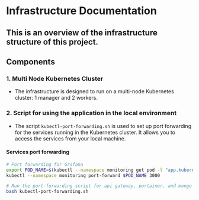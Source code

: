 # Infrastructure Documentation

## This is an overview of the infrastructure structure of this project.

## Components

### 1. Multi Node Kubernetes Cluster
- The infrastructure is designed to run on a multi-node Kubernetes cluster: 1 manager and 2 workers.

### 2. Script for using the application in the local environment
- The script `kubectl-port-forwarding.sh` is used to set up port forwarding for the services running in the Kubernetes cluster. It allows you to access the services from your local machine.

#### Services port forwarding
```bash
# Port forwarding for Grafana
export POD_NAME=$(kubectl --namespace monitoring get pod -l "app.kubernetes.io/name=grafana,app.kubernetes.io/instance=prometheus-stack" -o name)
kubectl --namespace monitoring port-forward $POD_NAME 3000 

# Run the port-forwarding script for api gateway, portainer, and mongo express
bash kubectl-port-forwarding.sh
```